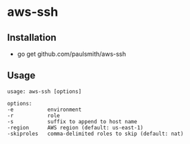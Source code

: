 # aws-ssh

## Installation

* go get github.com/paulsmith/aws-ssh

## Usage

``` shell
usage: aws-ssh [options]

options:
-e           environment
-r           role
-s           suffix to append to host name
-region      AWS region (default: us-east-1)
-skiproles   comma-delimited roles to skip (default: nat)
```
